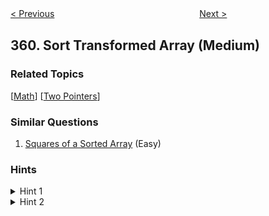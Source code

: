 <!--|This file generated by command(leetcode description); DO NOT EDIT.    |-->
<!--+----------------------------------------------------------------------+-->
<!--|@author    Openset <openset.wang@gmail.com>                           |-->
<!--|@link      https://github.com/openset                                 |-->
<!--|@home      https://github.com/openset/leetcode                        |-->
<!--+----------------------------------------------------------------------+-->

[< Previous](https://github.com/openset/leetcode/tree/master/problems/logger-rate-limiter "Logger Rate Limiter")
　　　　　　　　　　　　　　　　
[Next >](https://github.com/openset/leetcode/tree/master/problems/bomb-enemy "Bomb Enemy")

## 360. Sort Transformed Array (Medium)



### Related Topics
  [[Math](https://github.com/openset/leetcode/tree/master/tag/math/README.md)]
  [[Two Pointers](https://github.com/openset/leetcode/tree/master/tag/two-pointers/README.md)]

### Similar Questions
  1. [Squares of a Sorted Array](https://github.com/openset/leetcode/tree/master/problems/squares-of-a-sorted-array) (Easy)

### Hints
<details>
<summary>Hint 1</summary>
x^2 + x  will form a parabola.
</details>

<details>
<summary>Hint 2</summary>
Parameter A in:  A * x^2 + B * x + C dictates the shape of the parabola.</br>
Positive A means the parabola remains concave (high-low-high), but negative A inverts the parabola to be convex (low-high-low).
</details>
